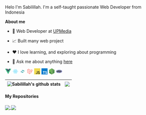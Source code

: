 Helo I'm Sabilillah.
I'm a self-taught passionate Web Developer from Indonesia

**About me**

- 💼 Web Developer at [UPMedia](https://dirandrasatumedia.com/)

- 📈 Built many web project

- ❤️ I love learning, and exploring about programming

- 💬 Ask me about anything [here](https://github.com/zylcom/zylcom/issues)

<code><img height="20" alt="vue" src="https://raw.githubusercontent.com/github/explore/80688e429a7d4ef2fca1e82350fe8e3517d3494d/topics/vue/vue.png"></code>
<code><img height="20" alt="react" src="https://raw.githubusercontent.com/github/explore/80688e429a7d4ef2fca1e82350fe8e3517d3494d/topics/react/react.png"></code>
<code><img height="20" alt="react" src="https://raw.githubusercontent.com/github/explore/80688e429a7d4ef2fca1e82350fe8e3517d3494d/topics/tailwind/tailwind.png"></code>
<code><img height="20" alt="laravel" src="https://raw.githubusercontent.com/github/explore/80688e429a7d4ef2fca1e82350fe8e3517d3494d/topics/laravel/laravel.png"></code>
<code><img height="20" alt="javascript" src="https://raw.githubusercontent.com/github/explore/80688e429a7d4ef2fca1e82350fe8e3517d3494d/topics/javascript/javascript.png"></code>
<code><img height="20" alt="typescript" src="https://raw.githubusercontent.com/github/explore/80688e429a7d4ef2fca1e82350fe8e3517d3494d/topics/typescript/typescript.png"></code>
<code><img height="20" alt="nodejs" src="https://raw.githubusercontent.com/github/explore/80688e429a7d4ef2fca1e82350fe8e3517d3494d/topics/nodejs/nodejs.png"></code>
<code><img height="20" alt="php" src="https://raw.githubusercontent.com/github/explore/80688e429a7d4ef2fca1e82350fe8e3517d3494d/topics/php/php.png"></code>    


| <img align="center" src="https://github-readme-stats.vercel.app/api?username=zylcom&show_icons=true&include_all_commits=true&theme=dracula&hide_border=true&show=prs_merged&hide=contribs" alt="Sabilillah's github stats" /> | <img align="center" src="https://github-readme-stats.vercel.app/api/top-langs/?username=zylcom&layout=compact&theme=dracula&hide_border=true" /> |
| ------------- | ------------- |

#### My Repositories


<a href="https://github.com/zylcom/foody-order">
  <img align="center" src="https://github-readme-stats.vercel.app/api/pin/?username=zylcom&repo=foody-order&theme=dracula" />
</a>
<a href="https://github.com/zylcom/foody-order-rest-api">
  <img align="center" src="https://github-readme-stats.vercel.app/api/pin/?username=zylcom&repo=foody-order-rest-api&theme=dracula" />
</a>
